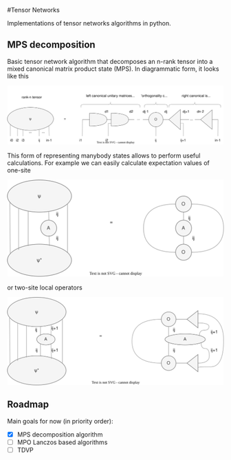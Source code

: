 #Tensor Networks

Implementations of tensor networks algorithms in python.

## MPS decomposition 
Basic tensor network algorithm that decomposes an n-rank tensor into a mixed canonical matrix product state (MPS). 
In diagrammatic form, it looks like this

![d - bond dimensions](pictures/mps.svg)

This form of representing manybody states allows to perform 
useful calculations. For example we can easily calculate expectation values 
of one-site 

![](pictures/Ev1.svg)

or two-site local operators

![](pictures/Ev2.svg)


## Roadmap

Main goals for now (in priority order):


- [x] MPS decomposition algorithm 
- [ ] MPO Lanczos based algorithms 
- [ ] TDVP
